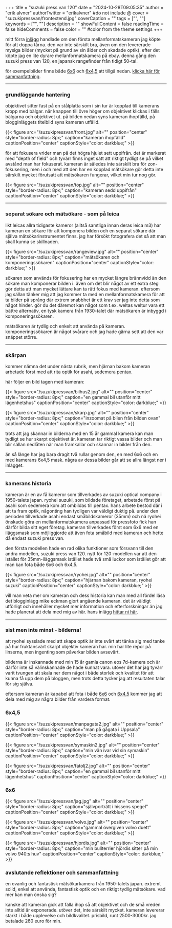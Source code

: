 +++
title = "suzuki press van 120"
date = "2024-10-28T09:05:35"
author = "erik alvner"
authorTwitter = "erikalvner" #do not include @
cover = "suzukipressvan/frontextend.jpg"
coverCaption = ""
tags = ["", ""]
keywords = ["", ""]
description = ""
showFullContent = false
readingTime = false
hideComments = false
color = "" #color from the theme settings
+++

mitt förra [inlägg](/posts/ikoflex) handlade om den första mellanformatskameran jag köpte för att doppa tårna. den var inte särskilt bra, även om den levererade mysiga bilder (mycket på grund av sin ålder och skadade optik). efter det köpte jag en lite dyrare mellanformatskamera på ebay. denna gång den suzuki press van 120, en japansk rangefinder från tidigt 50-tal.

för exempelbilder finns både [6x6](#6x6) och [6x4,5](#6x45) att tillgå nedan. [klicka här för sammanfattning](#avslutande-reflektioner).

---

### grundläggande hantering

objektivet sitter fast på en stålplatta som i sin tur är kopplad till kamerans kropp med bälgar. när knappen till övre höger om objektivet klickas i fälls bälgarna och objektivet ut. på bilden nedan syns kameran ihopfälld, på blogginläggets titelbild syns kameran utfälld.

{{< figure src="/suzukipressvan/front.jpg" alt="" position="center" style="border-radius: 8px;" caption="kameran ihopfälld" captionPosition="center" captionStyle="color: darkblue;" >}}

för att fokusera vrider man på det högra hjulet sett uppifrån. det är markerat med "depth of field" och tyvärr finns inget sätt att riktigt tydligt se på vilket avstånd man har fokuserat. kameran är således inte särskilt bra för zon-fokusering, men i och med att den har en kopplad mätsökare gör detta inte särskilt mycket förutsatt att mätsökaren fungerar, vilket min tur nog gör.

{{< figure src="/suzukipressvan/top.jpg" alt="" position="center" style="border-radius: 8px;" caption="kameran sedd uppifrån" captionPosition="center" captionStyle="color: darkblue;" >}}

---

### separat sökare och mätsökare - som på leica

likt leicas allra tidigaste kameror (alltså samtliga innan deras leica m3) har kameran en sökare för att komponera bilden och en separat sökare där själva mätsökarinstrumentet finns. jag har försökt fotografera det så att man skall kunna se skillnaden.

{{< figure src="/suzukipressvan/rangeview.jpg" alt="" position="center" style="border-radius: 8px;" caption="mätsökaren och komponeringssökaren" captionPosition="center" captionStyle="color: darkblue;" >}}

sökaren som används för fokusering har en mycket längre brännvidd än den sökare man komponerar bilden i. även om det blir något av ett extra steg gör detta att man mycket lättare kan ta rätt fokus med kameran. eftersom jag sällan tänker mig att jag kommer ta med en mellanformatskamera för att ta bilder på språng där extrem snabbhet är ett krav ser jag inte detta som något hinder. gör du det däremot kan något som t.ex. weltas weltur vara ett bättre alternativ, en tysk kamera från 1930-talet där mätsökaren är inbyggd i komponeringssökaren.

mätsökaren är tydlig och enkelt att använda på kameran. komponeringssökaren är något svårare och jag hade gärna sett att den var snäppet större.

---

### skärpan

kommer nämna det under nästa rubrik, men hjärnan bakom kameran arbetade först med att rita optik för asahi, sedemera pentax. 

här följer en bild tagen med kameran:

{{< figure src="/suzukipressvan/bilhus2.jpg" alt="" position="center" style="border-radius: 8px;" caption="en gammal bil utanför mitt lägenhetshus" captionPosition="center" captionStyle="color: darkblue;" >}}

{{< figure src="/suzukipressvan/skarp.jpg" alt="" position="center" style="border-radius: 8px;" caption="inzoomat på bilen från bilden ovan" captionPosition="center" captionStyle="color: darkblue;" >}}

trots att jag skannar in bilderna med en 15 år gammal kamera kan man tydligt se hur skarpt objektivet är. kameran tar riktigt vassa bilder och man blir sällan nedlåten när man framkallar och skannar in bilder från den. 

än så länge har jag bara dragit två rullar genom den, en med 6x6 och en med kamerans 6x4,5 mask. några av dessa bilder går att se allra längst ner i inlägget.

---

### kamerans historia

kameran är en av få kameror som tillverkades av suzuki optical company i 1950-talets japan. ryohei suzuki, som bildade företaget, arbetade först på asahi som sedemera kom att ombildas till pentax. hans arbete bestod där i att ta fram optik, någonting han tydligen var väldigt duktig på. under den perioden tillverkade asahi endast småbildskameror (35mm) och nä ryohei önskade göra en mellanformatskamera anpassad för pressfoto fick han därför bilda sitt eget företag. kameran tillverkades först som 6x6 med en iläggsmask som möjliggjorde att även fota småbild med kameran och hette då endast suzuki press van.

den första modellen hade en rad olika funktioner som försvann till den andra modellen, suzuki press van 120. nytt för 120-modellen var att den istället för 35mm-iläggsmask istället hade två små luckor som istället gör att man kan fota både 6x6 och 6x4,5.

{{< figure src="/suzukipressvan/ryohei.jpg" alt="" position="center" style="border-radius: 8px;" caption="hjärnan bakom kameran, ryohei suzuki" captionPosition="center" captionStyle="color: darkblue;" >}}

vill man veta mer om kameran och dess historia kan man med all fördel läsa det blogginlägg mike eckman gjort angående kameran. det är väldigt utförligt och innehåller mycket mer information och efterforskningar än jag hade planerat att dela med mig av här. hans inlägg [hittar ni här](https://mikeeckman.com/2021/08/suzuki-press-van-1953/).

---

### sist men inte minst - bilderna!

att ryohei sysslade med att skapa optik är inte svårt att tänka sig med tanke på hur fruktansvärt skarpt objektiv kameran har. min har lite repor på linserna, men ingenting som påverkar bilden avsevärt.

bilderna är inskannade med min 15 år gamla canon eos 7d-kamera och är därför inte så välinskannade de hade kunnat vara. utöver det har jag tyvärr varit tvungen att skala ner dem något i både storlek och kvalitet för att kunna få upp dem på bloggen, men trots detta tycker jag att resultaten talar för sig själva. 

eftersom kameran är kapabel att fota i både [6x6](#6x6) och [6x4,5](#6x45) kommer jag att dela med mig av några bilder från vardera format.

### 6x4,5

{{< figure src="/suzukipressvan/manpagata2.jpg" alt="" position="center" style="border-radius: 8px;" caption="man på gågata i Uppsala" captionPosition="center" captionStyle="color: darkblue;" >}}

{{< figure src="/suzukipressvan/symaskin2.jpg" alt="" position="center" style="border-radius: 8px;" caption="min vän ivar vid sin symaskin" captionPosition="center" captionStyle="color: darkblue;" >}}

{{< figure src="/suzukipressvan/fatolj2.jpg" alt="" position="center" style="border-radius: 8px;" caption="en gammal bil utanför mitt lägenhetshus" captionPosition="center" captionStyle="color: darkblue;" >}}

### 6x6

{{< figure src="/suzukipressvan/jag.jpg" alt="" position="center" style="border-radius: 8px;" caption="självporträtt i hissens spegel" captionPosition="center" captionStyle="color: darkblue;" >}}

{{< figure src="/suzukipressvan/volvo.jpg" alt="" position="center" style="border-radius: 8px;" caption="gammal övergiven volvo duett" captionPosition="center" captionStyle="color: darkblue;" >}}

{{< figure src="/suzukipressvan/hjordis.jpg" alt="" position="center" style="border-radius: 8px;" caption="min bullterrier hjördis sitter på min volvo 940:s huv" captionPosition="center" captionStyle="color: darkblue;" >}}


### avslutande reflektioner och sammanfattning

en ovanlig och fantastisk mätsökarkamera från 1950-talets japan. extremt solid, enkel att använda, fantastisk optik och en riktigt tydlig mätsökare. vad mer kan man önska sig?

kanske att kameran gick att fälla ihop så att objektivet och de små vreden inte alltid är exponerade. utöver det, inte särskilt mycket. kameran levererar starkt i både upplevelse och bildkvalitet. prisbild, runt 2500-3000kr. jag betalade 260 euro för min.